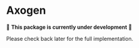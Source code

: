 # Axogen

🚧 **This package is currently under development** 🚧

Please check back later for the full implementation.
